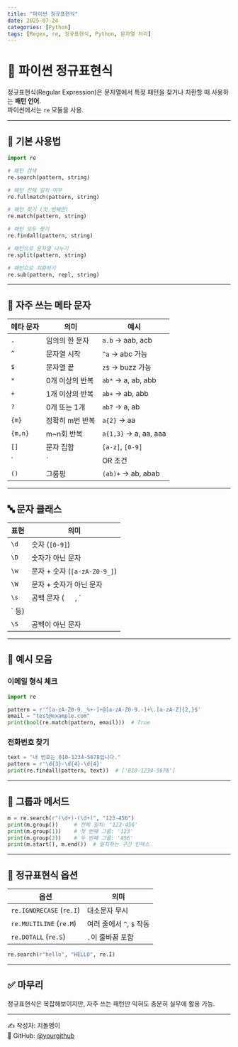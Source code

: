 ```yaml
---
title: "파이썬 정규표현식"
date: 2025-07-24
categories: [Python]
tags: [Regex, re, 정규표현식, Python, 문자열 처리]
---
```


# 🧩 파이썬 정규표현식

정규표현식(Regular Expression)은 문자열에서 특정 패턴을 찾거나 치환할 때 사용하는 **패턴 언어**.  
파이썬에서는 `re` 모듈을 사용.

---

## 🔧 기본 사용법

```python
import re

# 패턴 검색
re.search(pattern, string)

# 패턴 전체 일치 여부
re.fullmatch(pattern, string)

# 패턴 찾기 (첫 번째만)
re.match(pattern, string)

# 패턴 모두 찾기
re.findall(pattern, string)

# 패턴으로 문자열 나누기
re.split(pattern, string)

# 패턴으로 치환하기
re.sub(pattern, repl, string)
```

---

## 📘 자주 쓰는 메타 문자

| 메타 문자 | 의미                         | 예시              |
|-----------|------------------------------|-------------------|
| `.`       | 임의의 한 문자               | `a.b` → aab, acb  |
| `^`       | 문자열 시작                  | `^a` → abc 가능   |
| `$`       | 문자열 끝                    | `z$` → buzz 가능  |
| `*`       | 0개 이상의 반복              | `ab*` → a, ab, abb|
| `+`       | 1개 이상의 반복              | `ab+` → ab, abb   |
| `?`       | 0개 또는 1개                 | `ab?` → a, ab     |
| `{m}`     | 정확히 m번 반복              | `a{2}` → aa       |
| `{m,n}`   | m~n회 반복                   | `a{1,3}` → a, aa, aaa |
| `[]`      | 문자 집합                    | `[a-z]`, `[0-9]`  |
| `|`       | OR 조건                      | `cat|dog`         |
| `()`      | 그룹핑                       | `(ab)+` → ab, abab|

---

## 🔤 문자 클래스

| 표현 | 의미                      |
|------|---------------------------|
| `\d` | 숫자 (`[0-9]`)            |
| `\D` | 숫자가 아닌 문자         |
| `\w` | 문자 + 숫자 (`[a-zA-Z0-9_]`) |
| `\W` | 문자 + 숫자가 아닌 문자  |
| `\s` | 공백 문자 (`	`, `
` 등)|
| `\S` | 공백이 아닌 문자         |

---

## 🎯 예시 모음

### 이메일 형식 체크

```python
import re

pattern = r'^[a-zA-Z0-9._%+-]+@[a-zA-Z0-9.-]+\.[a-zA-Z]{2,}$'
email = "test@example.com"
print(bool(re.match(pattern, email)))  # True
```

### 전화번호 찾기

```python
text = "내 번호는 010-1234-5678입니다."
pattern = r'\d{3}-\d{4}-\d{4}'
print(re.findall(pattern, text))  # ['010-1234-5678']
```

---

## 📌 그룹과 메서드

```python
m = re.search(r"(\d+)-(\d+)", "123-456")
print(m.group())     # 전체 일치: '123-456'
print(m.group(1))    # 첫 번째 그룹: '123'
print(m.group(2))    # 두 번째 그룹: '456'
print(m.start(), m.end())  # 일치하는 구간 인덱스
```

---

## 🧪 정규표현식 옵션

| 옵션     | 의미                            |
|----------|---------------------------------|
| `re.IGNORECASE` (`re.I`) | 대소문자 무시       |
| `re.MULTILINE` (`re.M`)  | 여러 줄에서 `^`, `$` 작동 |
| `re.DOTALL` (`re.S`)     | `.`이 줄바꿈 포함     |

```python
re.search(r"hello", "HELLO", re.I)
```

---

## ✅ 마무리

정규표현식은 복잡해보이지만, 자주 쓰는 패턴만 익혀도 충분히 실무에 활용 가능.  


---

✍️ 작성자: 지돌멩이  
📎 GitHub: [@yourgithub](https://github.com/yourgithub)
